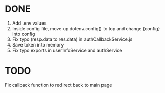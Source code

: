 # DONE

1. Add .env values
2. Inside config file, move up dotenv.config() to top and change {config} into config
3. Fix typo (resp.data to res.data) in authCallbackService.js
4. Save token into memory
5. Fix typo exports in userInfoService and authService

# TODO

Fix callback function to redirect back to main page
